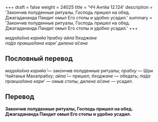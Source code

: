 +++
draft = false
weight = 24025
title = 'ЧЧ Антйа 12.124'
description = 'Закончив полуденные ритуалы, Господь пришел на обед. Джагадананда Пандит омыл Его стопы и удобно усадил.'
summary = 'Закончив полуденные ритуалы, Господь пришел на обед. Джагадананда Пандит омыл Его стопы и удобно усадил.'
+++

_мадхйа̄хна карийа̄ прабху а̄ила̄ бходжане  
па̄да пракша̄лана кари’ дилена а̄сане_

## Пословный перевод

_мадхйа̄хна_ _карийа̄_ — закончив полуденные ритуалы; _прабху_ — Шри Чайтанья Махапрабху; _а̄ила̄_ — пришел; _бходжане_ — обедать; _па̄да_ _пракша̄лана_ _кари’_ — омыв стопы; _дилена_ _а̄сане_ — усадил.

## Перевод

**Закончив полуденные ритуалы, Господь пришел на обед. Джагадананда Пандит омыл Его стопы и удобно усадил.**
